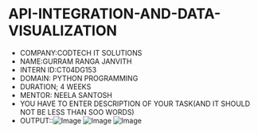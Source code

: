# API-INTEGRATION-AND-DATA-VISUALIZATION
* COMPANY:CODTECH IT SOLUTIONS
* NAME:GURRAM RANGA JANVITH
* INTERN ID:CT04DG153
* DOMAIN: PYTHON PROGRAMMING
* DURATION; 4 WEEKS
* MENTOR: NEELA SANTOSH
* YOU HAVE TO ENTER DESCRIPTION OF YOUR TASK(AND IT SHOULD NOT BE LESS THAN SOO WORDS)
* OUTPUT::![Image](https://github.com/user-attachments/assets/f3985fb0-5374-4bd6-99ca-7fbe7903f0b6)
![Image](https://github.com/user-attachments/assets/12a13f42-c442-4ce7-bd0f-72e79443786e)
![Image](https://github.com/user-attachments/assets/e87f097e-c4cb-43d6-be92-d39d45bbf5eb)
